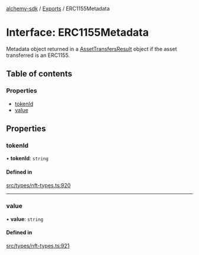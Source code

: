 [alchemy-sdk](../README.md) / [Exports](../modules.md) / ERC1155Metadata

# Interface: ERC1155Metadata

Metadata object returned in a [AssetTransfersResult](AssetTransfersResult.md) object if the asset
transferred is an ERC1155.

## Table of contents

### Properties

- [tokenId](ERC1155Metadata.md#tokenid)
- [value](ERC1155Metadata.md#value)

## Properties

### tokenId

• **tokenId**: `string`

#### Defined in

[src/types/nft-types.ts:920](https://github.com/alchemyplatform/alchemy-sdk-js/blob/70f9997/src/types/nft-types.ts#L920)

___

### value

• **value**: `string`

#### Defined in

[src/types/nft-types.ts:921](https://github.com/alchemyplatform/alchemy-sdk-js/blob/70f9997/src/types/nft-types.ts#L921)
